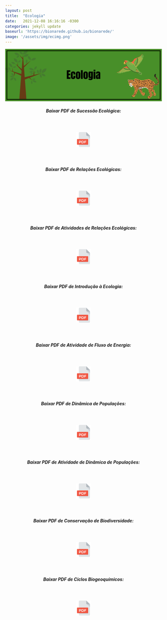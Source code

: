 ```yaml
---
layout: post
title:  "Ecologia"
date:   2021-12-08 16:16:16 -0300
categories: jekyll update 
baseurl: 'https://bionarede.github.io/bionarede/'
image: '/assets/img/ecimg.png'
---
```

[comment]: <> 

![Ecologia](/assets/img/ecologia.png)
<br>

<h5 style="text-align: center;">Baixar PDF de Sucessão Ecológica:</h5>

<br>

<h5 style="text-align: center;"><a href="https://drive.google.com/u/0/uc?id=1jnioN7La4Na2IXtg0uXuyMrHBqip-Ekm&export=download"><img src="/assets/img/pdf.png" width="48" height="48"></a></h5>

<br>

<h5 style="text-align: center;">Baixar PDF de Relações Ecológicas:</h5>

<br>

<h5 style="text-align: center;"><a href="https://drive.google.com/u/0/uc?id=1JF4XSeMxoe3ZhQlj5nVnUvcwQAwiUTIg&export=download"><img src="/assets/img/pdf.png" width="48" height="48"></a></h5>

<br>

<h5 style="text-align: center;">Baixar PDF de Atividades de Relações Ecológicas:</h5>

<br>

<h5 style="text-align: center;"><a href="https://drive.google.com/u/0/uc?id=1WuF8boNnRIH_X7YRYltXe2nltzjdLOZg&export=download"><img src="/assets/img/pdf.png" width="48" height="48"></a></h5>

<br>

<h5 style="text-align: center;">Baixar PDF de Introdução à Ecologia:</h5>

<br>

<h5 style="text-align: center;"><a href="https://drive.google.com/u/0/uc?id=1cz08_AEH_mrnplg67mQXSdbH5CQldnEa&export=download"><img src="/assets/img/pdf.png" width="48" height="48"></a></h5>

<br>

<h5 style="text-align: center;">Baixar PDF de Atividade de Fluxo de Energia:</h5>

<br>

<h5 style="text-align: center;"><a href="https://drive.google.com/u/0/uc?id=15EpFd5SzZqnj0qomk9t6WdmX6ix3AO-F&export=download"><img src="/assets/img/pdf.png" width="48" height="48"></a></h5>

<br>

<h5 style="text-align: center;">Baixar PDF de Dinâmica de Populações:</h5>

<br>

<h5 style="text-align: center;"><a href="https://drive.google.com/u/0/uc?id=1b-pNzaemxH78ykozm5c3xIbY-fwJ7gL9&export=download"><img src="/assets/img/pdf.png" width="48" height="48"></a></h5>

<br>

<h5 style="text-align: center;">Baixar PDF de Atividade de Dinâmica de Populações:</h5>

<br>

<h5 style="text-align: center;"><a href="https://drive.google.com/u/0/uc?id=1fLW7lt63WaTTYWD0XGnGlx22KwcLLeMQ&export=download"><img src="/assets/img/pdf.png" width="48" height="48"></a></h5>

<br>

<h5 style="text-align: center;">Baixar PDF de Conservação de Biodiversidade:</h5>

<br>

<h5 style="text-align: center;"><a href="https://drive.google.com/u/0/uc?id=1DBqqmi0Rk-Gbznk6h8jiw8X72zb4YEiq&export=download"><img src="/assets/img/pdf.png" width="48" height="48"></a></h5>

<br>

<h5 style="text-align: center;">Baixar PDF de Ciclos Biogeoquímicos:</h5>

<br>

<h5 style="text-align: center;"><a href="https://drive.google.com/u/0/uc?id=1SS04iySPhhAeaKiTgC2l2pTLcPSjowD5&export=download"><img src="/assets/img/pdf.png" width="48" height="48"></a></h5>

<br>